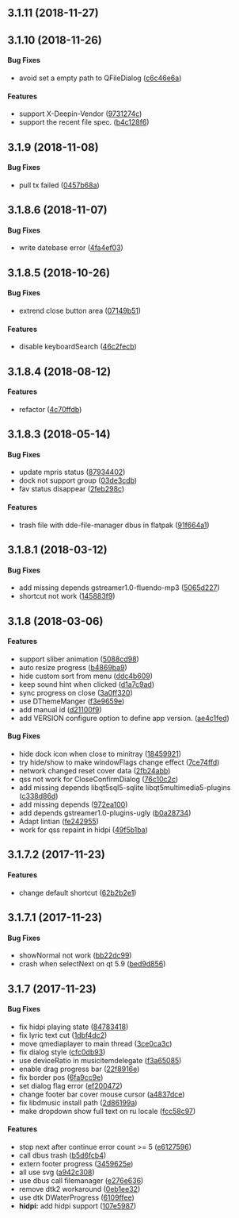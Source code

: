 <a name="3.1.11"></a>
## 3.1.11 (2018-11-27)




<a name="3.1.10"></a>
## 3.1.10 (2018-11-26)


#### Bug Fixes

*   avoid set a empty path to QFileDialog ([c6c46e6a](https://github.com/linuxdeepin/deepin-music/commit/c6c46e6a6eb78225874582adba247087989b8be2))

#### Features

*   support X-Deepin-Vendor ([9731274c](https://github.com/linuxdeepin/deepin-music/commit/9731274cf48febb6cad1b0568524fd3635f637f7))
*   support the recent file spec. ([b4c128f6](https://github.com/linuxdeepin/deepin-music/commit/b4c128f60a25343f4443231be69ab670d1c05e6f))



<a name="3.1.9"></a>
## 3.1.9 (2018-11-08)


#### Bug Fixes

*   pull tx failed ([0457b68a](https://github.com/linuxdeepin/deepin-music/commit/0457b68ac8fe40e3c976c9097f49ac3c66068c1f))



<a name="3.1.8.6"></a>
## 3.1.8.6 (2018-11-07)


#### Bug Fixes

*   write datebase error ([4fa4ef03](https://github.com/linuxdeepin/deepin-music/commit/4fa4ef03ba64599486d8a16ecda72a351bc3765e))



<a name="3.1.8.5"></a>
## 3.1.8.5 (2018-10-26)


#### Bug Fixes

*   extrend close button area ([07149b51](https://github.com/linuxdeepin/deepin-music/commit/07149b51a27354cce215586884155e7c8d9cf590))

#### Features

*   disable keyboardSearch ([46c2fecb](https://github.com/linuxdeepin/deepin-music/commit/46c2fecb7b7b2f3b68930241499a95a361ad6344))



<a name="3.1.8.4"></a>
## 3.1.8.4 (2018-08-12)


#### Features

*   refactor ([4c70ffdb](https://github.com/linuxdeepin/deepin-music/commit/4c70ffdb51296201e7be025cf73f4182d6851747))



<a name="3.1.8.3"></a>
## 3.1.8.3 (2018-05-14)


#### Bug Fixes

*   update mpris status ([87934402](https://github.com/linuxdeepin/deepin-music/commit/8793440212a8e5677462d8feaf4d2c4b51aedc3a))
*   dock not support group ([03de3cdb](https://github.com/linuxdeepin/deepin-music/commit/03de3cdb5cb5da89ddc87981eca99653a45ff6bd))
*   fav status disappear ([2feb298c](https://github.com/linuxdeepin/deepin-music/commit/2feb298cae2ab898d0552e4e60441f344d010262))

#### Features

*   trash file with dde-file-manager dbus in flatpak ([91f664a1](https://github.com/linuxdeepin/deepin-music/commit/91f664a1b8e027fcf3627a63f19581970bff8ffc))



<a name="3.1.8.1"></a>
## 3.1.8.1 (2018-03-12)


#### Bug Fixes

*   add missing depends gstreamer1.0-fluendo-mp3 ([5065d227](https://github.com/linuxdeepin/deepin-music/commit/5065d227292d882926d5cfbd28ae1c31cbcbb6f9))
*   shortcut not work ([145883f9](https://github.com/linuxdeepin/deepin-music/commit/145883f93a3f3d462ade584bfbeda69f5154029e))



<a name="3.1.8"></a>
## 3.1.8 (2018-03-06)


#### Features

*   support sliber animation ([5088cd98](https://github.com/linuxdeepin/deepin-music/commit/5088cd9848fbda3ecaafa0a6823b398de6937d53))
*   auto resize progress ([b4869ba9](https://github.com/linuxdeepin/deepin-music/commit/b4869ba99dff452a8c1cf90e0b508e58601e5a43))
*   hide custom sort from menu ([ddc4b609](https://github.com/linuxdeepin/deepin-music/commit/ddc4b60934f2692eb9e3870f59f2726bd8bc1a05))
*   keep sound hint when clicked ([d1a7c9ad](https://github.com/linuxdeepin/deepin-music/commit/d1a7c9adacd8ce1f23c6c58a84d1ecc7c15198fa))
*   sync progress on close ([3a0ff320](https://github.com/linuxdeepin/deepin-music/commit/3a0ff320a014e81b5eedec65c3a32b359fcd6f1c))
*   use DThemeManger ([f3e9659e](https://github.com/linuxdeepin/deepin-music/commit/f3e9659e8c4997c16314e9239eb6dcdefeb14612))
*   add manual id ([d21100f9](https://github.com/linuxdeepin/deepin-music/commit/d21100f941a4e11d3ff5b3fda4e0e44e9d303784))
*   add VERSION configure option to define app version. ([ae4c1fed](https://github.com/linuxdeepin/deepin-music/commit/ae4c1fed06ae0cd8ea1c681ed022cd2b333d0540))

#### Bug Fixes

*   hide dock icon when close to minitray ([18459921](https://github.com/linuxdeepin/deepin-music/commit/184599216faa3c9945cf0f1ed0792f9ab9c76b82))
*   try hide/show to make windowFlags change effect ([7ce74ffd](https://github.com/linuxdeepin/deepin-music/commit/7ce74ffd6b14527805d8c68d2b9035e50b987e69))
*   network changed reset cover data ([2fb24abb](https://github.com/linuxdeepin/deepin-music/commit/2fb24abb333d32d230d402708e142064cae43306))
*   qss not work for CloseConfirmDialog ([76c10c2c](https://github.com/linuxdeepin/deepin-music/commit/76c10c2ce04511fb51069a4e7537b31a9b627067))
*   add missing depends libqt5sql5-sqlite libqt5multimedia5-plugins ([c338d86d](https://github.com/linuxdeepin/deepin-music/commit/c338d86df98236362b77d34f9a87a60812d46c9b))
*   add missing depends ([972ea100](https://github.com/linuxdeepin/deepin-music/commit/972ea10011f361faa32ef6ccc105b0bd36f5dd66))
*   add depends gstreamer1.0-plugins-ugly ([b0a28734](https://github.com/linuxdeepin/deepin-music/commit/b0a287348638831e7c0d4afd728f5663068c90bc))
*   Adapt lintian ([fe242955](https://github.com/linuxdeepin/deepin-music/commit/fe2429559e7c95e17e6c42f9eb8b38a89723744c))
*   work for qss repaint in hidpi ([49f5b1ba](https://github.com/linuxdeepin/deepin-music/commit/49f5b1ba3c6023b564cf721e8d8d87203c48b285))



<a name="3.1.7.2"></a>
## 3.1.7.2 (2017-11-23)


#### Features

*   change default shortcut ([62b2b2e1](https://github.com/linuxdeepin/deepin-music/commit/62b2b2e16a333dd9227f8e4c9e4673a28af884d2))



<a name="3.1.7.1"></a>
## 3.1.7.1 (2017-11-23)


#### Bug Fixes

*   showNormal not work ([bb22dc99](https://github.com/linuxdeepin/deepin-music/commit/bb22dc999db0c6e3d72b5062b5c061c4a45bba35))
*   crash when selectNext on qt 5.9 ([bed9d856](https://github.com/linuxdeepin/deepin-music/commit/bed9d85682d9edf7a20d78801c6ec4b4cd076ad9))



<a name="3.1.7"></a>
## 3.1.7 (2017-11-23)


#### Bug Fixes

*   fix hidpi playing state ([84783418](https://github.com/linuxdeepin/deepin-music/commit/847834182e7c699a3fa267e40017eee9362e1d18))
*   fix lyric text cut ([1dbf4dc2](https://github.com/linuxdeepin/deepin-music/commit/1dbf4dc27657ae0c71a6a4c6ca628a4ec7793381))
*   move qmediaplayer to main thread ([3ce0ca3c](https://github.com/linuxdeepin/deepin-music/commit/3ce0ca3cc855ef4d2c549e6007f0f00c558f6f1d))
*   fix dialog style ([cfc0db93](https://github.com/linuxdeepin/deepin-music/commit/cfc0db93060cb89770ba9335ff9a5bead30c8989))
*   use deviceRatio in musicitemdelegate ([f3a65085](https://github.com/linuxdeepin/deepin-music/commit/f3a6508583585c620b5bc13e60ecbcb8e92f2e33))
*   enable drag progress bar ([22f8916e](https://github.com/linuxdeepin/deepin-music/commit/22f8916e95ab232399d05aef467f00255228161f))
*   fix border pos ([6fa9cc9e](https://github.com/linuxdeepin/deepin-music/commit/6fa9cc9e4e510f1bc7ecee8a70f90b5fac9eff92))
*   set dialog flag error ([ef200472](https://github.com/linuxdeepin/deepin-music/commit/ef200472746005b230bc5bc01d51cfcbf530031f))
*   change footer bar cover mouse cursor ([a4837dce](https://github.com/linuxdeepin/deepin-music/commit/a4837dce12ffd8495feeec9d9b534ab4c8ee65af))
*   fix libdmusic install path ([2d86199a](https://github.com/linuxdeepin/deepin-music/commit/2d86199a688bb738f1981aeca08cd503d6eb46d3))
*   make dropdown show full text on ru locale ([fcc58c97](https://github.com/linuxdeepin/deepin-music/commit/fcc58c97acd642409ae58f69d899bc9628b319ca))

#### Features

*   stop next after continue error count >= 5 ([e6127596](https://github.com/linuxdeepin/deepin-music/commit/e6127596456e17f3712245521864669cee839793))
*   call dbus trash ([b5d6fcb4](https://github.com/linuxdeepin/deepin-music/commit/b5d6fcb40b4b8b991d4ffaf505b6e7a062572ed9))
*   extern footer progress ([3459625e](https://github.com/linuxdeepin/deepin-music/commit/3459625efaec034844fb3dbdeadba4fc6b8ee43c))
*   all use svg ([a942c308](https://github.com/linuxdeepin/deepin-music/commit/a942c30887a32242c07c39997aac1e7ea5e59302))
*   use dbus call filemanager ([e276e636](https://github.com/linuxdeepin/deepin-music/commit/e276e63639ed928a8e2519b8ff9985ba68c9803f))
*   remove dtk2 workaround ([0eb1ee32](https://github.com/linuxdeepin/deepin-music/commit/0eb1ee3234a635496dd9abbc6c6a2dd60253e10a))
*   use dtk DWaterProgress ([6109ffee](https://github.com/linuxdeepin/deepin-music/commit/6109ffeefa5894d8a5b8f9aaba35364f56ca8e43))
* **hidpi:**  add hidpi support ([107e5987](https://github.com/linuxdeepin/deepin-music/commit/107e59879f0959ce7364a5833a150feec3d2479c))



